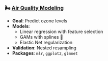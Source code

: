 ### 🌬️ [Air Quality Modeling](regression%20models%20to%20predict%20and%20analyze.Rmd)
- **Goal**: Predict ozone levels
- **Models**:
  - Linear regression with feature selection 
  - GAMs with splines 📐
  - Elastic Net regularization
- **Validation**: Nested resampling
- **Packages**: `mlr`, `ggplot2`, `glmnet`
